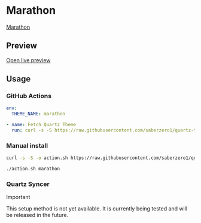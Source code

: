 # Marathon

[Marathon](https://github.com/Spekulucius)

## Preview

[Open live preview](https://quartz-themes.github.io/marathon/)

## Usage

### GitHub Actions

```yaml
env:
  THEME_NAME: marathon
```

```yaml
- name: Fetch Quartz Theme
  run: curl -s -S https://raw.githubusercontent.com/saberzero1/quartz-themes/master/action.sh | bash -s -- $THEME_NAME
```

### Manual install

```bash
curl -s -S -o action.sh https://raw.githubusercontent.com/saberzero1/quartz-themes/master/action.sh

./action.sh marathon
```

### Quartz Syncer

> [!IMPORTANT]
> This setup method is not yet available. It is currently being tested and will be released in the future.
